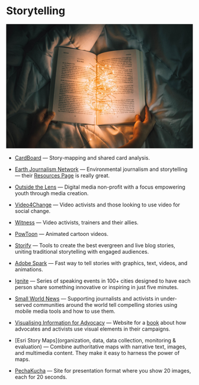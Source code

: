 # Storytelling

![storytelling](../images/storytelling.jpg)

- [CardBoard](https://cardboardit.com) — Story-mapping and shared card analysis.

- [Earth Journalism Network](https://earthjournalism.net) — Environmental journalism and storytelling — their [Resources Page](https://earthjournalism.net/resources) is really great.

- [Outside the Lens](https://outsidethelens.org) — Digital media non-profit with a focus empowering youth through media creation.

- [Video4Change](https://v4c.org) — Video activists and those looking to use video for social change.

- [Witness](https://witness.org) — Video activists, trainers and their allies.

- [PowToon](http://powtoon.com) — Animated cartoon videos.

- [Storify](https://storify.com) — Tools to create the best evergreen and live blog stories, uniting traditional storytelling with engaged audiences.

- [Adobe Spark](https://spark.adobe.com) — Fast way to tell stories with graphics, text, videos, and animations.

- [Ignite](http://igniteshow.com) — Series of speaking events in 100+ cities designed to have each person share something innovative or inspiring in just five minutes.

- [Small World News](https://smallworldnews.com/guides) — Supporting journalists and activists in under-served communities around the world tell compelling stories using mobile media tools and how to use them.

- [Visualising Information for Advocacy](https://visualisingadvocacy.org) — Website for a [book](https://visualisingadvocacy.org/getbook) about how advocates and activists use visual elements in their campaigns.

- [Esri Story Maps](organization, data, data collection, monitoring & evaluation) — Combine authoritative maps with narrative text, images, and multimedia content. They make it easy to harness the power of maps.

- [PechaKucha](http://www.pechakucha.org) — Site for presentation format where you show 20 images, each for 20 seconds.
